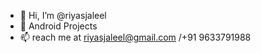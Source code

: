 - 👋 Hi, I’m @riyasjaleel
- 🌱 Android Projects
- 📫 reach me at riyasjaleel@gmail.com /+91 9633791988

<!---
riyasjaleel/riyasjaleel is a ✨ special ✨ repository because its `README.md` (this file) appears on your GitHub profile.
You can click the Preview link to take a look at your changes.
--->

